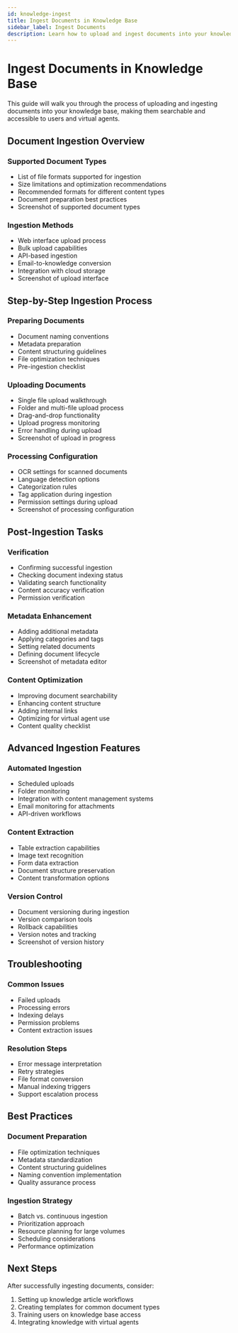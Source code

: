 ```yaml
---
id: knowledge-ingest
title: Ingest Documents in Knowledge Base
sidebar_label: Ingest Documents
description: Learn how to upload and ingest documents into your knowledge base
---
```


# Ingest Documents in Knowledge Base

This guide will walk you through the process of uploading and ingesting documents into your knowledge base, making them searchable and accessible to users and virtual agents.

## Document Ingestion Overview

### Supported Document Types
- List of file formats supported for ingestion
- Size limitations and optimization recommendations
- Recommended formats for different content types
- Document preparation best practices
- Screenshot of supported document types

### Ingestion Methods
- Web interface upload process
- Bulk upload capabilities
- API-based ingestion
- Email-to-knowledge conversion
- Integration with cloud storage
- Screenshot of upload interface

## Step-by-Step Ingestion Process

### Preparing Documents
- Document naming conventions
- Metadata preparation
- Content structuring guidelines
- File optimization techniques
- Pre-ingestion checklist

### Uploading Documents
- Single file upload walkthrough
- Folder and multi-file upload process
- Drag-and-drop functionality
- Upload progress monitoring
- Error handling during upload
- Screenshot of upload in progress

### Processing Configuration
- OCR settings for scanned documents
- Language detection options
- Categorization rules
- Tag application during ingestion
- Permission settings during upload
- Screenshot of processing configuration

## Post-Ingestion Tasks

### Verification
- Confirming successful ingestion
- Checking document indexing status
- Validating search functionality
- Content accuracy verification
- Permission verification

### Metadata Enhancement
- Adding additional metadata
- Applying categories and tags
- Setting related documents
- Defining document lifecycle
- Screenshot of metadata editor

### Content Optimization
- Improving document searchability
- Enhancing content structure
- Adding internal links
- Optimizing for virtual agent use
- Content quality checklist

## Advanced Ingestion Features

### Automated Ingestion
- Scheduled uploads
- Folder monitoring
- Integration with content management systems
- Email monitoring for attachments
- API-driven workflows

### Content Extraction
- Table extraction capabilities
- Image text recognition
- Form data extraction
- Document structure preservation
- Content transformation options

### Version Control
- Document versioning during ingestion
- Version comparison tools
- Rollback capabilities
- Version notes and tracking
- Screenshot of version history

## Troubleshooting

### Common Issues
- Failed uploads
- Processing errors
- Indexing delays
- Permission problems
- Content extraction issues

### Resolution Steps
- Error message interpretation
- Retry strategies
- File format conversion
- Manual indexing triggers
- Support escalation process

## Best Practices

### Document Preparation
- File optimization techniques
- Metadata standardization
- Content structuring guidelines
- Naming convention implementation
- Quality assurance process

### Ingestion Strategy
- Batch vs. continuous ingestion
- Prioritization approach
- Resource planning for large volumes
- Scheduling considerations
- Performance optimization

## Next Steps
After successfully ingesting documents, consider:
1. Setting up knowledge article workflows
2. Creating templates for common document types
3. Training users on knowledge base access
4. Integrating knowledge with virtual agents
